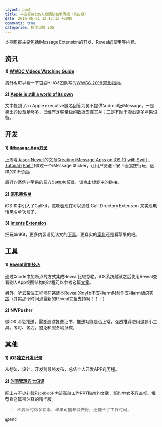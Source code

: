 ```yaml
---
layout: post
title: 平安好房iOS开发团队技术周报（第四期）
date: 2016-06-21 13:13:13 +0800
comments: true
categories: 技术周报 iOS
---
```

本期周报主要包括iMessage Extension的开发、Reveal的使用等内容。

<!--more-->

## 资讯

#### 1) [WWDC Videos Watching Guide](http://www.augustyniak.me/post/2016/06/wwdc-sessions-watching-guide/)

另外也可以看一下百度Hi iOS团队写的[WWDC 2016 观影指南](http://baiduhidevios.github.io/2016/06/14/WWDC-2016-观影指南/)。

#### 2) [Apple is still a world of its own](http://www.theverge.com/2016/6/15/11940010/walt-mossberg-apple-wwdc-2016-recap-themes)

文中提到了an Apple executive匿名回答为何不提供Android版iMessage。一是卖出的设备足够多，已经有足够量级的数据支撑其AI；二是有助于卖出更多苹果设备。

## 开发

#### 1) [iMessage App开发](https://developer.apple.com/library/prerelease/content/samplecode/IceCreamBuilder/Introduction/Intro.html)

上周看[Jason Newell](https://twitter.com/jquave)的文章[Creating iMessage Apps on iOS 10 with Swift – Tutorial (Part 1)](http://jamesonquave.com/blog/creating-imessage-apps-with-xcode-8-tutorial-part-1/)做过一个iMessage Sticker，让用户发送平安『医食住行玩』这样的GIF动画。

最好的案例非苹果的官方Sample莫属，请点击标题中的链接。

#### 2) [来电黑名单](http://colin1994.github.io/2016/06/17/Call-Directory-Extension-Study/)

iOS 10中引入了CallKit，意味着现在可以通过 Call Directory Extension 来实现电话黑名单功能了。

#### 3) [Intents Extension](http://jamesonquave.com/blog/adding-siri-to-ios-10-apps-in-swift-tutorial/)

把玩SiriKit，更多内容请见该文的[下篇](http://jamesonquave.com/blog/sirikit-swift-3-resolutions-sirikit-tutorial-part-2/)。更翔实的[案例](https://developer.apple.com/library/prerelease/content/samplecode/UnicornChat/Introduction/Intro.html#//apple_ref/doc/uid/TP40017332-Intro-DontLinkElementID_2)还是看苹果的吧。

## 工具

#### 1) [Reveal常用技巧](http://revealapp.com/blog/reveal-common-tips-cn.html)

通过Xcode中加断点的方式集成Reveal比较惊艳。iOS系统越狱之后使用Reveal查看别人App视图结构的过程可以参考这篇[文章](http://hihilong.com/2015/11/20/ios9-reveal-jailbreak-app/)。

另外，听云某位工程师在某版本Reveal的dylib不支持arm时制作支持arm版的[实践](http://blog.tingyun.com/web/article/detail/262)（其实那个时间点最新的Reveal完全支持啊！！！）

#### 2) [NWPusher](https://github.com/noodlewerk/NWPusher)

做iOS 消息推送，需要测试推送证书、推送功能是否正常，强烈推荐使用这款小工具。省时、省力，避免和服务端扯皮。

## 其他

#### 1) [iOS独立开发记录](http://azureyu.com/iOSDevRecord.html)

从想法、设计、开发到最终发布，总结个人开发APP的历程。

#### 2) [时间管理的七句话](http://www.ruanyifeng.com/blog/2016/05/time-management.html)

网上有不少转载Facebook内部高效工作PPT指南的文章，配的中文不忍直视。推荐看这篇带注释的精华版。

>不要同时做多件事，结果可能都没做好，还拖长了工作时间。

@end

